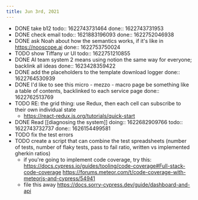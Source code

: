 ```yaml
---
title: Jun 3rd, 2021
---
```


- DONE take b12
  todo:: 1622743731464
  done:: 1622743731953
- DONE check email
  todo:: 1621883196093
  done:: 1622752046938
- DONE ask Noah about how the semantics works, if it's like in https://nooscope.ai
  done:: 1622753750024
- TODO show Tiffany ur UI
  todo:: 1622751210855
- DONE AI team system 2 means using notion the same way for everyone; backlink all ideas
  done:: 1623428359422
- DONE add the placeholders to the template download logger
  done:: 1622764530939
- DONE I'd like to see this micro - mezzo - macro page be something like a table of contents, backlinked to each service page
  done:: 1622762513769
- TODO RE: the grid thing: use Redux, then each cell can subscribe to their own individual state
	- https://react-redux.js.org/tutorials/quick-start
- DONE Read [[diagnosing the system]]
  doing:: 1622682909766
  todo:: 1622743732737
  done:: 1626154499581
- TODO fix the test errors
- TODO create a script that can combine the test spreadsheets (number of tests, number of flaky tests, pass to fail ratio, written vs implemented gherkin ratios)
	- if you're going to implement code coverage, try this:
	  https://docs.cypress.io/guides/tooling/code-coverage#Full-stack-code-coverage
	  https://forums.meteor.com/t/code-coverage-with-meteorjs-and-cypress/54941
	- file this away
	  https://docs.sorry-cypress.dev/guide/dashboard-and-api
